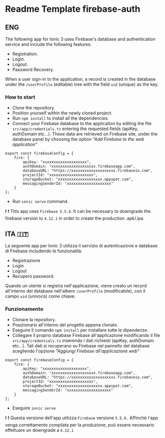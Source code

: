 
# Readme Template firebase-auth

## ENG
The following app for Ionic 3 uses Firebase's database and authentication service and include the following features:
- Registration.
- Login.
- Logout.
- Password Recovery.

When a user sign-in to the application, a record is created in the database under the `/userProfile` (editable) tree with the field `uid` (unique) as the key.

### How to start
- Clone the repository.
- Position yourself within the newly cloned project.
- Run ```npm install``` to install all the dependencies.
- Connect your Firebase database to the application by editing the file `src/app/credentials.ts` entering the requested fields (apiKey, authDomain etc...). These data are retrieved on Firebase site, under the database panel by choosing the option *"Add Firebase to the web application"*

```
export const firebaseConfig = {
	fire: {
        apiKey: "xxxxxxxxxxxxxxxxxxxx",
        authDomain: "xxxxxxxxxxxxxxxxxxxx.firebaseapp.com",
        databaseURL: "https://xxxxxxxxxxxxxxxxxxxx.firebaseio.com",
        projectId: "xxxxxxxxxxxxxxxxxxxx",
        storageBucket: "xxxxxxxxxxxxxxxxxxxx.appspot.com",
        messagingSenderId: "xxxxxxxxxxxxxxxxxxxx"
	}
};
```
- Run ```ionic serve``` command.

:exclamation: :exclamation:
This app uses `Firebase 5.5.6`. It can be necessary to downgrade the firebase version to `4.12.1` in order to create the production .apk/.ipa

## ITA :it:
La seguente app per Ionic 3 utilizza il servizio di autenticazione e database di Firebase includendo le funzionalità:
- Registrazione
- Login 
- Logout
- Recupero password.

Quando un utente si registra nell'applicazione, viene creato un record all'interno del database nell'albero `/userProfile` (modificabile), con il campo `uid` (univoco) come chiave.

### Funzionamento
- Clonare la repository.
- Posizionarsi all'interno del progetto appena clonato.
- Eseguire il comando ```npm install``` per installare tutte le dipendenze.
- Collegare il proprio database Firebase all'applicazione modificando il file `src/app/credentials.ts` inserendo i dati richiesti (apiKey, authDomain etc...). Tali dati si recuperano su Firebase nel pannello del database scegliendo l'opzione *"Aggiungi Firebase all'applicazione web"*

```
export const firebaseConfig = {
	fire: {
        apiKey: "xxxxxxxxxxxxxxxxxxxx",
        authDomain: "xxxxxxxxxxxxxxxxxxxx.firebaseapp.com",
        databaseURL: "https://xxxxxxxxxxxxxxxxxxxx.firebaseio.com",
        projectId: "xxxxxxxxxxxxxxxxxxxx",
        storageBucket: "xxxxxxxxxxxxxxxxxxxx.appspot.com",
        messagingSenderId: "xxxxxxxxxxxxxxxxxxxx"
	}
};
```
- Eseguire ```ionic serve```

:exclamation: :exclamation:
Questa versione dell'app utilizza `Firebase` versione `5.5.6.`
Affinchè l'app venga correttamente compilata per la produzione, può essere necessario effettuare un downgrade a `4.12.1`
